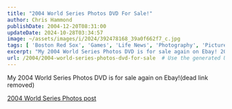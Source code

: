 ```yaml
---
title: "2004 World Series Photos DVD For Sale!"
author: Chris Hammond
publishDate: 2004-12-20T08:31:00
updateDate: 2024-10-28T03:34:57
image: ~/assets/images/i/2024/392478168_39a0f662f7_c.jpg
tags: [ 'Boston Red Sox', 'Games', 'Life News', 'Photography', 'Pictures', 'Places to See', 'Red Sox in St Louis', 'SEO', 'Site News', 'Technology' ]
excerpt: "My 2004 World Series Photos DVD is for sale again on Ebay! 2004 World Series Photos... "
url: /2004/2004-world-series-photos-dvd-for-sale  # Use the generated URL with year
---
```

<p>My 2004 World Series Photos DVD is for sale again on Ebay!(dead link removed)</p>  <p><a href="https://www.chrishammond.com/blog/itemid/144/2004-world-series-dvd-for-the-red-sox">2004 World Series Photos post</a></p> 
